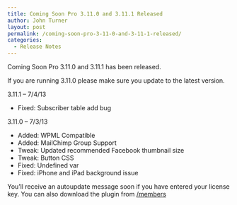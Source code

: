 ```yaml
---
title: Coming Soon Pro 3.11.0 and 3.11.1 Released
author: John Turner
layout: post
permalink: /coming-soon-pro-3-11-0-and-3-11-1-released/
categories:
  - Release Notes
---
```

Coming Soon Pro 3.11.0 and 3.11.1 has been released.

If you are running 3.11.0 please make sure you update to the latest version.

3.11.1 &#8211; 7/4/13  

* Fixed: Subscriber table add bug

3.11.0 &#8211; 7/3/13  

* Added: WPML Compatible  
* Added: MailChimp Group Support  
* Tweak: Updated recommended Facebook thumbnail size  
* Tweak: Button CSS  
* Fixed: Undefined var  
* Fixed: iPhone and iPad background issue

You’ll receive an autoupdate message soon if you have entered your license key. You can also download the plugin from <a href="/members" target="_blank">/members</a>
